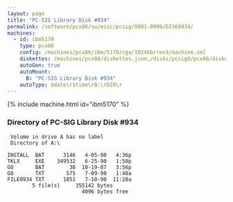 ```yaml
---
layout: page
title: "PC-SIG Library Disk #934"
permalink: /software/pcx86/sw/misc/pcsig/0001-0999/DISK0934/
machines:
  - id: ibm5170
    type: pcx86
    config: /machines/pcx86/ibm/5170/cga/1024kb/rev3/machine.xml
    diskettes: /machines/pcx86/diskettes.json,/disks/pcsig0/pcx86/diskettes.json
    autoGen: true
    autoMount:
      B: "PC-SIG Library Disk #934"
    autoType: $date\r$time\rB:\rDIR\r
---
```


{% include machine.html id="ibm5170" %}

### Directory of PC-SIG Library Disk #934

     Volume in drive A has no label
     Directory of A:\

    INSTALL  BAT      3146   4-05-90   4:36p
    TKLX     EXE    349532   6-25-90   1:50p
    GO       BAT        38  10-19-87   3:56p
    GO       TXT       575   7-09-90   1:48a
    FILE0934 TXT      1851   7-10-90  11:28a
            5 file(s)     355142 bytes
                            4096 bytes free
